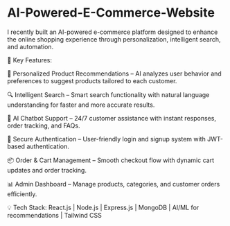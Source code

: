 # AI-Powered-E-Commerce-Website
I recently built an AI-powered e-commerce platform designed to enhance the online shopping experience through personalization, intelligent search, and automation.

🔹 Key Features:

🛒 Personalized Product Recommendations – AI analyzes user behavior and preferences to suggest products tailored to each customer.

🔍 Intelligent Search – Smart search functionality with natural language understanding for faster and more accurate results.

🤖 AI Chatbot Support – 24/7 customer assistance with instant responses, order tracking, and FAQs.

🔐 Secure Authentication – User-friendly login and signup system with JWT-based authentication.

📦 Order & Cart Management – Smooth checkout flow with dynamic cart updates and order tracking.

📊 Admin Dashboard – Manage products, categories, and customer orders efficiently.

💡 Tech Stack: React.js | Node.js | Express.js | MongoDB | AI/ML for recommendations | Tailwind CSS
